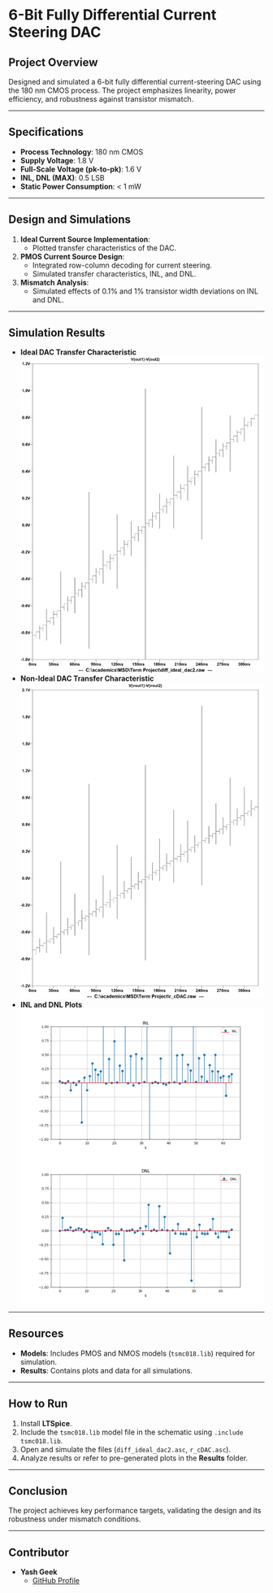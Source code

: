 # **6-Bit Fully Differential Current Steering DAC**

## **Project Overview**
Designed and simulated a 6-bit fully differential current-steering DAC using the 180 nm CMOS process. The project emphasizes linearity, power efficiency, and robustness against transistor mismatch.

---

## **Specifications**
- **Process Technology**: 180 nm CMOS  
- **Supply Voltage**: 1.8 V  
- **Full-Scale Voltage (pk-to-pk)**: 1.6 V  
- **INL, DNL (MAX)**: 0.5 LSB  
- **Static Power Consumption**: < 1 mW  

---

## **Design and Simulations**
1. **Ideal Current Source Implementation**:  
   - Plotted transfer characteristics of the DAC.
2. **PMOS Current Source Design**:  
   - Integrated row-column decoding for current steering.
   - Simulated transfer characteristics, INL, and DNL.
3. **Mismatch Analysis**:  
   - Simulated effects of 0.1% and 1% transistor width deviations on INL and DNL.

---

## **Simulation Results**
- **Ideal DAC Transfer Characteristic**  
  ![Ideal DAC](Results/outputidealvoltagetransfercharacteristics.jpg)  
- **Non-Ideal DAC Transfer Characteristic**  
  ![Non-Ideal DAC](Results/rcdacvoltagetransfercharactersictics.jpg)  
- **INL and DNL Plots**  
  ![INL](Results/INLnew.png)  
  ![DNL](Results/DNLnew.png)  

---

## **Resources**
- **Models**: Includes PMOS and NMOS models (`tsmc018.lib`) required for simulation.  
- **Results**: Contains plots and data for all simulations.

---

## **How to Run**
1. Install **LTSpice**.  
2. Include the `tsmc018.lib` model file in the schematic using `.include tsmc018.lib`.  
3. Open and simulate the files (`diff_ideal_dac2.asc`, `r_cDAC.asc`).  
4. Analyze results or refer to pre-generated plots in the **Results** folder.

---

## **Conclusion**
The project achieves key performance targets, validating the design and its robustness under mismatch conditions.

---

## **Contributor**
- **Yash Geek**  
  - [GitHub Profile](https://github.com/being-satyam)  
